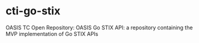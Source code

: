 # cti-go-stix
OASIS TC Open Repository: OASIS Go STIX API: a repository containing the MVP implementation of Go STIX APIs
